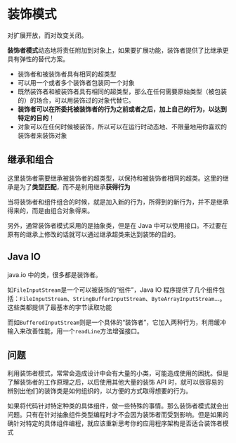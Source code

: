 # 装饰模式

对扩展开放，而对改变关闭。

**装饰者模式**动态地将责任附加到对象上，如果要扩展功能，装饰者提供了比继承更具有弹性的替代方案。

- 装饰者和被装饰者具有相同的超类型
- 可以用一个或者多个装饰者包装同一个对象
- 既然装饰者和被装饰者具有相同的超类型，那么在任何需要原始类型（被包装的）的场合，可以用装饰过的对象代替它。
- **装饰者可以在所委托被装饰者的行为之前或者之后，加上自己的行为，以达到特定的目的**！
- 对象可以在任何时候被装饰，所以可以在运行时动态地、不限量地用你喜欢的装饰者来装饰对象

## 继承和组合

这里装饰者需要继承被装饰者的超类型，以保持和被装饰者相同的超类。这里的继承是为了**类型匹配**，而不是利用继承**获得行为**

当将装饰者和组件组合的时候，就是加入新的行为，所得到的新行为，并不是继承得来的，而是由组合对象得来。

另外，通常装饰者模式采用的是抽象类，但是在 Java 中可以使用接口。不过要在原有的继承上修改的话就可以通过继承超类来达到装饰的目的。


## Java IO

java.io 中的类，很多都是装饰者。

如`FileInputStream`是一个可以被装饰的“组件”，Java IO 程序提供了几个组件包括：`FileInputStream`、`StringBufferInputStream`、`ByteArrayInputStream`...。这些类都提供了最基本的字节读取功能

而如`BufferedInputStream`则是一个具体的“装饰者”，它加入两种行为，利用缓冲输入来改善性能，用一个`readLine`方法增强接口。

## 问题

利用装饰者模式，常常会造成设计中会有大量的小类，可能造成使用的困扰。但是了解装饰者的工作原理之后，以后使用其他大量的装饰 API 时，就可以很容易的辨别出他们的装饰类是如何组织的，以方便的方式取得想要的行为。


如果将代码针对特定种类的具体组件，做一些特殊的事情。那么装饰者模式就会出问题。只有在针对抽象组件类型编程时才不会因为装饰者而受到影响。但是如果的确针对特定的具体组件编程，就应该重新思考你的应用程序架构是否适合装饰者模式


